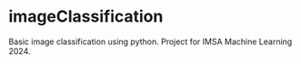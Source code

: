 # imageClassification
Basic image classification using python. Project for IMSA Machine Learning 2024.

